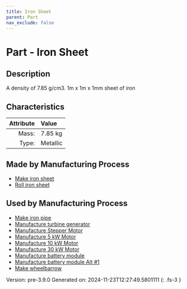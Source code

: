 ```yaml
---
title: Iron Sheet
parent: Part
nav_exclude: false
---
```

# Part - Iron Sheet

## Description
A density of 7.85 g/cm3. 1m x 1m x 1mm sheet of iron

## Characteristics

| Attribute      | Value |
|--------:|:------|
|Mass:|7.85 kg|
|Type:|Metallic|

## Made by Manufacturing Process

- [Make iron sheet](../process/make-iron-sheet.html)
- [Roll iron sheet](../process/roll-iron-sheet.html)

## Used by Manufacturing Process

- [Make iron pipe](../process/make-iron-pipe.html)
- [Manufacture turbine generator](../process/manufacture-turbine-generator.html)
- [Manufacture Stepper Motor](../process/manufacture-stepper-motor.html)
- [Manufacture 5 kW Motor](../process/manufacture-5-kw-motor.html)
- [Manufacture 10 kW Motor](../process/manufacture-10-kw-motor.html)
- [Manufacture 30 kW Motor](../process/manufacture-30-kw-motor.html)
- [Manufacture battery module](../process/manufacture-battery-module.html)
- [Manufacture battery module Alt #1](../process/manufacture-battery-module-alt--1.html)
- [Make wheelbarrow](../process/make-wheelbarrow.html)


Version: pre-3.9.0 Generated on: 2024-11-23T12:27:49.5801111
{: .fs-3 }

